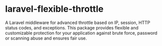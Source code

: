 # laravel-flexible-throttle
A Laravel middleware for advanced throttle based on IP, session, HTTP status codes, and exceptions. This package provides flexible and customizable protection for your application against brute force, password or scanning abuse and ensures fair use.
